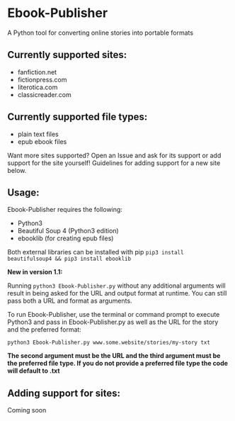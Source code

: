 # Ebook-Publisher
A Python tool for converting online stories into portable formats

## Currently supported sites:
* fanfiction.net
* fictionpress.com
* literotica.com
* classicreader.com
  
## Currently supported file types:
* plain text files
* epub ebook files
  
Want more sites supported? Open an Issue and ask for its support or add support for the site yourself! Guidelines for adding support for a new site below.

## Usage:
Ebook-Publisher requires the following:
* Python3
* Beautiful Soup 4 (Python3 edition)
* ebooklib (for creating epub files)

Both external libraries can be installed with pip `pip3 install beautifulsoup4 && pip3 install ebooklib`

**New in version 1.1:**

Running `python3 Ebook-Publisher.py` without any additional arguments will result in being asked for the URL and output format at runtime. You can still pass both a URL and format as arguments.

To run Ebook-Publisher, use the terminal or command prompt to execute Python3 and pass in Ebook-Publisher.py as well as the URL for the story and the preferred format:

`python3 Ebook-Publisher.py www.some.website/stories/my-story txt`

**The second argument must be the URL and the third argument must be the preferred file type. If you do not provide a preferred file type the code will default to .txt**

## Adding support for sites:

Coming soon
